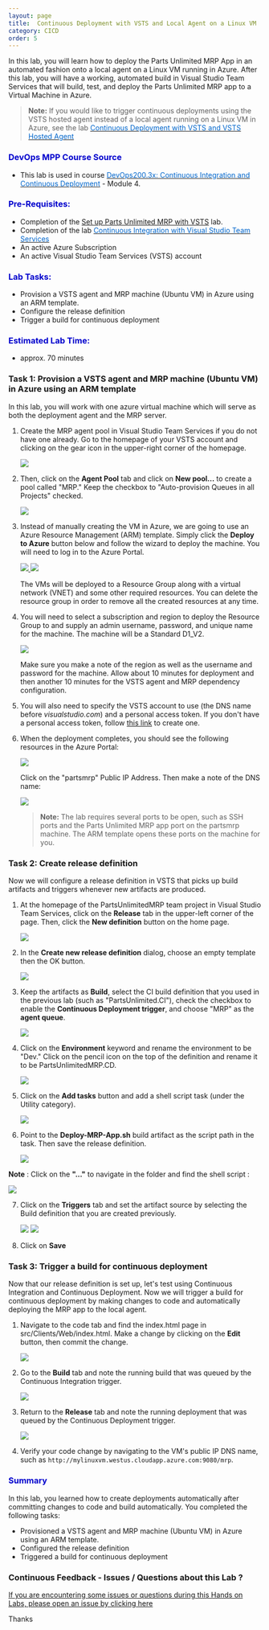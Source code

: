 ```yaml
---
layout: page
title:  Continuous Deployment with VSTS and Local Agent on a Linux VM
category: CICD
order: 5
---
```



In this lab, you will learn how to deploy the Parts Unlimited MRP App in an automated fashion onto a local agent on a Linux VM running in Azure. After this lab, you will have a working, automated build in Visual Studio Team Services that will build, test, and deploy the Parts Unlimited MRP app to a Virtual Machine in Azure.

>**Note:** If you would like to trigger continuous deployments using the VSTS hosted agent instead of a local agent running on a Linux VM in Azure, see the lab <a href="https://microsoft.github.io/PartsUnlimitedMRP/cicd/200.3x-CICD-CDwithHostedAgent.html" target="_blank"><span style="color: #0066cc;" color="#0066cc">Continuous Deployment with VSTS and VSTS Hosted Agent </span></a>  



<h3><span style="color: #0000CD;">DevOps MPP Course Source </span></h3>

- This lab is used in course <a href="https://www.edx.org/course/continuous-integration-continuous-microsoft-devops200-3x-0" target="_blank"><span style="color: #0066cc;" color="#0066cc">DevOps200.3x: Continuous Integration and Continuous Deployment</span></a> - Module 4.



<h3><span style="color: #0000CD;">  Pre-Requisites:</span></h3>

- Completion of the [Set up Parts Unlimited MRP with VSTS](https://microsoft.github.io/PartsUnlimitedMRP/pandp/200.1x-PandP-PUMRPSetupVSTS.html) lab.
- Completion of the lab <a href="https://microsoft.github.io/PartsUnlimitedMRP/cicd/200.3x-CICD-CI.html" target="_blank"><span style="color: #0066cc;" color="#0066cc">Continuous Integration with Visual Studio Team Services</span></a>
- An active Azure Subscription
- An active Visual Studio Team Services (VSTS) account



<h3><span style="color: #0000CD;"> Lab Tasks:</span></h3>


- Provision a VSTS agent and MRP machine (Ubuntu VM) in Azure using an ARM template.
- Configure the release definition
- Trigger a build for continuous deployment



<h3><span style="color: #0000CD;">Estimated Lab Time:</span></h3>

- approx. 70 minutes  



### Task 1: Provision a VSTS agent and MRP machine (Ubuntu VM) in Azure using an ARM template 

In this lab, you will work with one azure virtual machine which will serve as both the deployment agent and the MRP server.

1. Create the MRP agent pool in Visual Studio Team Services if you do not have one already. Go to the homepage of your VSTS account and clicking on the gear icon in the upper-right corner of the homepage.

	![](<../assets/cdlocalagent-jan2018/vsts_gear_icon.png>)

2. Then, click on the **Agent Pool** tab and click on **New pool...** to create a pool called "MRP." Keep the checkbox to "Auto-provision Queues in all Projects" checked.

    ![](<../assets/cdlocalagent-jan2018/create_agent_pool.png>) 

3. Instead of manually creating the VM in Azure, we are going to use an Azure Resource Management (ARM) template. Simply click the **Deploy to Azure** button below and follow the wizard to deploy the machine. You will need to log in to the Azure Portal.
                                                                    
    <a href="https://portal.azure.com/#create/Microsoft.Template/uri/https%3A%2F%2Fraw.githubusercontent.com%2FMicrosoft%2FPartsUnlimitedMRP%2Fmaster%2FLabfiles%2FDevOps200.3x-CIandCD%2FCDwithLocalAgent%2Fenv%2FContinuousDeploymentCustomAgentPartsUnlimitedMRP.json" target="_blank">
        <img src="http://azuredeploy.net/deploybutton.png"/>
    </a>
    <a href="http://armviz.io/#/?load=https%3A%2F%2Fraw.githubusercontent.com%2FMicrosoft%2FPartsUnlimitedMRP%2Fmaster%2FLabfiles%2FDevOps200.3x-CIandCD%2FCDwithLocalAgent%2Fenv%2FContinuousDeploymentCustomAgentPartsUnlimitedMRP.json" target="_blank">
        <img src="http://armviz.io/visualizebutton.png"/>
    </a>

    The VMs will be deployed to a Resource Group along with a virtual network (VNET) and some other required resources. You can 
    delete the resource group in order to remove all the created resources at any time.

4. You will need to select a subscription and region to deploy the Resource Group to and supply an admin username, password, and unique name for the machine. The machine will be a Standard D1_V2.

    ![](<../assets/cdlocalagent-jan2018/set_arm_parameters.png>)

    Make sure you make a note of the region as well as the username and password for the machine. Allow about 10 minutes for deployment and then another 10 minutes for the VSTS agent and MRP dependency configuration. 

5. You will also need to specify the VSTS account to use (the DNS name before *visualstudio.com*) and a personal access token. If you don't have a personal access token, follow [this link](https://www.visualstudio.com/en-us/docs/setup-admin/team-services/use-personal-access-tokens-to-authenticate) to create one.

6. When the deployment completes, you should see the following resources in the Azure Portal:

    ![](<../assets/cdlocalagent-jan2018/post_deployment_rg.png>)

    Click on the "partsmrp" Public IP Address. Then make a note of the DNS name:

    ![](<../assets/cdlocalagent-jan2018/public_ip_dns.png>)

    >**Note:** The lab requires several ports to be open, such as SSH ports and the Parts Unlimited MRP app port on the partsmrp machine. 
	The ARM template opens these ports on the machine for you.

### Task 2: Create release definition ###

Now we will configure a release definition in VSTS that picks up build artifacts and triggers whenever new artifacts are produced.

1. At the homepage of the PartsUnlimitedMRP team project in Visual Studio Team Services, click on the **Release** tab in the upper-left corner of the page. Then, click the **New definition** button on the home page.

    ![](<../assets/cdlocalagent-jan2018/new_release.png>)

2. In the **Create new release definition** dialog, choose an empty template then the OK button. 

    ![](<../assets/cdlocalagent-jan2018/create_empty_definition.png>)

3. Keep the artifacts as **Build**, select the CI build definition that you used in the previous lab (such as "PartsUnlimited.CI"), check the checkbox to enable the **Continuous Deployment trigger**, and choose "MRP" as the  **agent queue**.

    ![](<../assets/cdlocalagent-jan2018/choose_source_queue_new_dialog.png>) 

4. Click on the **Environment** keyword and rename the environment to be "Dev." Click on the pencil icon on the top of the definition and rename it to be PartsUnlimitedMRP.CD. 

     ![](<../assets/cdlocalagent-jan2018/change_environment_name.png>)

5. Click on the **Add tasks** button and add a shell script task (under the Utility category). 

	 ![](<../assets/cdlocalagent-jan2018/add_shell_script.png>)

6. Point to the **Deploy-MRP-App.sh** build artifact as the script path in the task. Then save the release definition. 
     
	 ![](<../assets/cdlocalagent-jan2018/add_script_path.png>)

**Note** : Click on the **"..."** to navigate in the folder and find the shell script :

![](<../assets/cdlocalagent-jan2018/CD_deploy.png>)

7. Click on the **Triggers** tab and set the artifact source by selecting the Build definition that you are created previously.

    ![](<../assets/cdlocalagent-jan2018/vsts_trig.png>)
    ![](<../assets/cdlocalagent-jan2018/vsts_CD.png>)

8. Click on **Save**
 
### Task 3: Trigger a build for continuous deployment

Now that our release definition is set up, let's test using Continuous Integration and Continuous Deployment. Now we will trigger a build for continuous deployment by making changes to code and automatically deploying the MRP app to the local agent.

1. Navigate to the code tab and find the index.html page in src/Clients/Web/index.html. Make a change by clicking on the **Edit** button, then commit the change. 

	 ![](<../assets/cdlocalagent-jan2018/commit_edited_code.png>)

2. Go to the **Build** tab and note the running build that was queued by the Continuous Integration trigger. 

	 ![](<../assets/cdlocalagent-jan2018/completed_build.png>)

3. Return to the **Release** tab and note the running deployment that was queued by the Continuous Deployment trigger. 

	 ![](<../assets/cdlocalagent-jan2018/completed_deployment.png>)

4. Verify your code change by navigating to the VM's public IP DNS name, such as `http://mylinuxvm.westus.cloudapp.azure.com:9080/mrp`.



<h3><span style="color: #0000CD;">Summary</span></h3>

In this lab, you learned how to create deployments automatically after committing changes to code and build automatically. You completed the following tasks:

- Provisioned a VSTS agent and MRP machine (Ubuntu VM) in Azure using an ARM template.
- Configured the release definition
- Triggered a build for continuous deployment

### Continuous Feedback - Issues / Questions about this Lab ?

[If you are encountering some issues or questions during this Hands on Labs, please open an issue by clicking here](https://github.com/Microsoft/PartsUnlimitedMRP/issues)

Thanks
